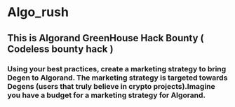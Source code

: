 # Algo_rush

## This is Algorand GreenHouse Hack Bounty ( Codeless bounty hack )

### Using your best practices, create a marketing strategy to bring Degen to Algorand. The marketing strategy is targeted towards Degens (users that truly believe in crypto projects).Imagine you have a budget for a marketing strategy for Algorand.
